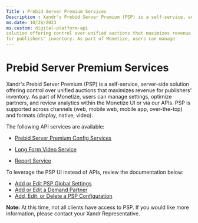 ```yaml
---
Title : Prebid Server Premium Services
Description : Xandr's Prebid Server Premium (PSP) is a self-service, server-side
ms.date: 10/28/2023
ms.custom: digital-platform-api
solution offering control over unified auctions that maximizes revenue
for publishers' inventory. As part of Monetize, users can manage
---
```



# Prebid Server Premium Services



Xandr's Prebid Server Premium (PSP) is a self-service, server-side
solution offering control over unified auctions that maximizes revenue
for publishers' inventory. As part of Monetize, users can manage
settings, optimize partners, and review analytics within the Monetize UI
or via our APIs. PSP is supported across channels (web, mobile web,
mobile app, over-the-top) and formats (display, native, video).



The following API services are available:

- <a
  href="prebid-server-premium-config-services.md"
  class="xref" target="_blank">Prebid Server Premium Config Services</a>

- <a
  href="long-form-video-service.md"
  class="xref" target="_blank">Long Form Video Service</a>

- <a
  href="report-service.md"
  class="xref" target="_blank">Report Service</a>



To leverage the PSP UI instead of APIs, review the documentation below:

- <a
  href="monetize_monetize-standard/add-or-edit-psp-global-settings.md"
  class="xref" target="_blank">Add or Edit PSP Global Settings</a>
- <a
  href="monetize_monetize-standard/add-or-edit-a-demand-partner.md"
  class="xref" target="_blank">Add or Edit a Demand Partner</a>
- <a
  href="monetize_monetize-standard/add-edit-or-delete-a-psp-configuration.md"
  class="xref" target="_blank">Add, Edit, or Delete a PSP
  Configuration</a>



<b>Note:</b> At this time, not all clients
have access to PSP. If you would like more information, please contact
your Xandr Representative.






